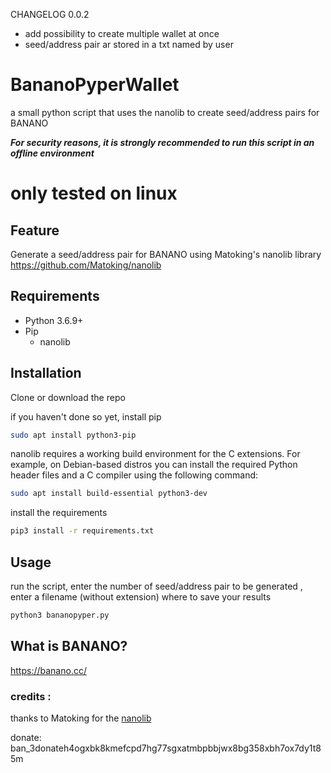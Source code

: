 CHANGELOG 0.0.2
- add possibility to create multiple wallet at once
- seed/address pair ar stored in a txt named by user 

# BananoPyperWallet
a small python script that uses the nanolib to create seed/address pairs for BANANO

***For security reasons, it is strongly recommended to run this script in an offline environment***

# only tested on linux

## Feature
Generate a seed/address pair for BANANO using Matoking's nanolib library https://github.com/Matoking/nanolib

## Requirements

- Python 3.6.9+
- Pip
  - nanolib

## Installation

Clone or download the repo

if you haven't done so yet, install pip
```sh
sudo apt install python3-pip
```
nanolib requires a working build environment for the C extensions. For example, on Debian-based distros you can install the required Python header files and a C compiler using the following command:
```sh
sudo apt install build-essential python3-dev
```
install the requirements
```sh
pip3 install -r requirements.txt
```

## Usage
run the script, enter the number of seed/address pair to be generated , enter a filename (without extension) where to save your results
```sh
python3 bananopyper.py
```
## What is BANANO?
https://banano.cc/

### credits :
thanks to Matoking for the [nanolib](https://github.com/Matoking/nanolib)

donate: ban_3donateh4ogxbk8kmefcpd7hg77sgxatmbpbbjwx8bg358xbh7ox7dy1t85m
